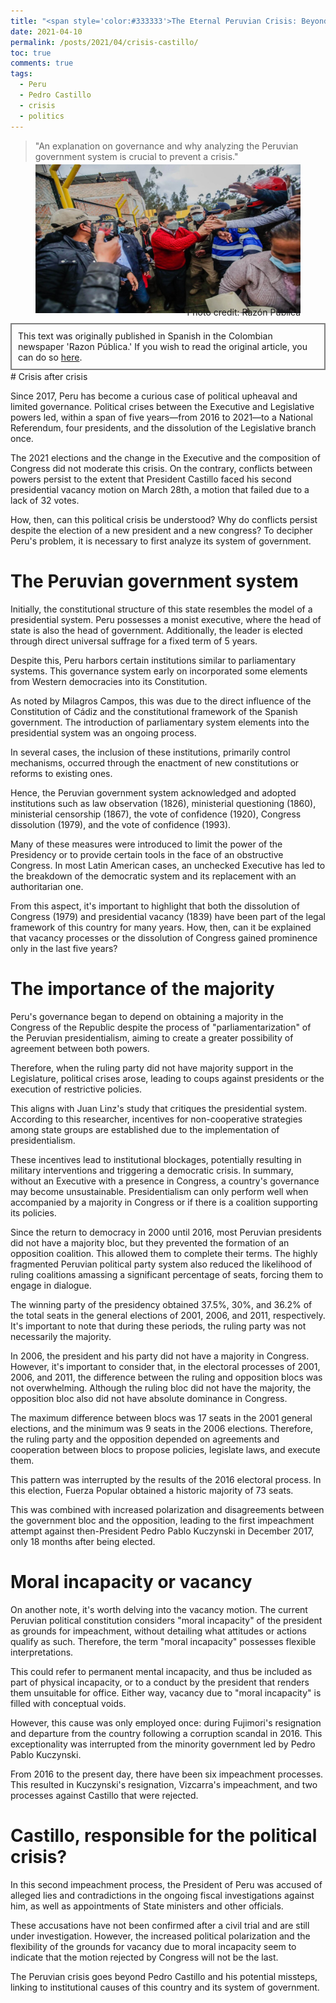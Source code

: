 ```yaml
---
title: "<span style='color:#333333'>The Eternal Peruvian Crisis: Beyond Pedro Castillo</span>"
date: 2021-04-10
permalink: /posts/2021/04/crisis-castillo/
toc: true
comments: true
tags:
  - Peru
  - Pedro Castillo
  - crisis
  - politics
---
```

> "An explanation on governance and why analyzing the Peruvian government system is crucial to prevent a crisis."

<div style="text-align: center;">
  <figure style="display: inline-block; text-align: center; margin-top: -10px;">
    <img src="/images/castillo-peru.jpg" style="display: block;">
    <figcaption style="margin-top: -10px; text-align: right;">Photo credit: Razón Pública</figcaption>
  </figure>
</div>
<div style="border: 2px solid grey; padding: 10px; margin-top: -5px; margin-bottom: -15px;">
This text was originally published in Spanish in the Colombian newspaper 'Razon Pública.' If you wish to read the original article, you can do so <a href="https://razonpublica.com/la-eterna-crisis-peruana-mas-alla-pedro-castillo/">here</a>.
</div>
<br>
# Crisis after crisis

Since 2017, Peru has become a curious case of political upheaval and limited governance. Political crises between the Executive and Legislative powers led, within a span of five years—from 2016 to 2021—to a National Referendum, four presidents, and the dissolution of the Legislative branch once.

The 2021 elections and the change in the Executive and the composition of Congress did not moderate this crisis. On the contrary, conflicts between powers persist to the extent that President Castillo faced his second presidential vacancy motion on March 28th, a motion that failed due to a lack of 32 votes.

How, then, can this political crisis be understood? Why do conflicts persist despite the election of a new president and a new congress? To decipher Peru's problem, it is necessary to first analyze its system of government.

# The Peruvian government system

Initially, the constitutional structure of this state resembles the model of a presidential system. Peru possesses a monist executive, where the head of state is also the head of government. Additionally, the leader is elected through direct universal suffrage for a fixed term of 5 years.

Despite this, Peru harbors certain institutions similar to parliamentary systems. This governance system early on incorporated some elements from Western democracies into its Constitution.

As noted by Milagros Campos, this was due to the direct influence of the Constitution of Cádiz and the constitutional framework of the Spanish government. The introduction of parliamentary system elements into the presidential system was an ongoing process.

In several cases, the inclusion of these institutions, primarily control mechanisms, occurred through the enactment of new constitutions or reforms to existing ones.

Hence, the Peruvian government system acknowledged and adopted institutions such as law observation (1826), ministerial questioning (1860), ministerial censorship (1867), the vote of confidence (1920), Congress dissolution (1979), and the vote of confidence (1993).

Many of these measures were introduced to limit the power of the Presidency or to provide certain tools in the face of an obstructive Congress. In most Latin American cases, an unchecked Executive has led to the breakdown of the democratic system and its replacement with an authoritarian one.

From this aspect, it's important to highlight that both the dissolution of Congress (1979) and presidential vacancy (1839) have been part of the legal framework of this country for many years. How, then, can it be explained that vacancy processes or the dissolution of Congress gained prominence only in the last five years?

# The importance of the majority

Peru's governance began to depend on obtaining a majority in the Congress of the Republic despite the process of "parliamentarization" of the Peruvian presidentialism, aiming to create a greater possibility of agreement between both powers.

Therefore, when the ruling party did not have majority support in the Legislature, political crises arose, leading to coups against presidents or the execution of restrictive policies.

This aligns with Juan Linz's study that critiques the presidential system. According to this researcher, incentives for non-cooperative strategies among state groups are established due to the implementation of presidentialism.

These incentives lead to institutional blockages, potentially resulting in military interventions and triggering a democratic crisis. In summary, without an Executive with a presence in Congress, a country's governance may become unsustainable. Presidentialism can only perform well when accompanied by a majority in Congress or if there is a coalition supporting its policies.

Since the return to democracy in 2000 until 2016, most Peruvian presidents did not have a majority bloc, but they prevented the formation of an opposition coalition. This allowed them to complete their terms.
The highly fragmented Peruvian political party system also reduced the likelihood of ruling coalitions amassing a significant percentage of seats, forcing them to engage in dialogue.

The winning party of the presidency obtained 37.5%, 30%, and 36.2% of the total seats in the general elections of 2001, 2006, and 2011, respectively. It's important to note that during these periods, the ruling party was not necessarily the majority.

In 2006, the president and his party did not have a majority in Congress. However, it's important to consider that, in the electoral processes of 2001, 2006, and 2011, the difference between the ruling and opposition blocs was not overwhelming. Although the ruling bloc did not have the majority, the opposition bloc also did not have absolute dominance in Congress.

The maximum difference between blocs was 17 seats in the 2001 general elections, and the minimum was 9 seats in the 2006 elections. Therefore, the ruling party and the opposition depended on agreements and cooperation between blocs to propose policies, legislate laws, and execute them.

This pattern was interrupted by the results of the 2016 electoral process. In this election, Fuerza Popular obtained a historic majority of 73 seats.

This was combined with increased polarization and disagreements between the government bloc and the opposition, leading to the first impeachment attempt against then-President Pedro Pablo Kuczynski in December 2017, only 18 months after being elected.

# Moral incapacity or vacancy

On another note, it's worth delving into the vacancy motion. The current Peruvian political constitution considers "moral incapacity" of the president as grounds for impeachment, without detailing what attitudes or actions qualify as such. Therefore, the term "moral incapacity" possesses flexible interpretations.

This could refer to permanent mental incapacity, and thus be included as part of physical incapacity, or to a conduct by the president that renders them unsuitable for office. Either way, vacancy due to "moral incapacity" is filled with conceptual voids.

However, this cause was only employed once: during Fujimori's resignation and departure from the country following a corruption scandal in 2016. This exceptionality was interrupted from the minority government led by Pedro Pablo Kuczynski.

From 2016 to the present day, there have been six impeachment processes. This resulted in Kuczynski's resignation, Vizcarra's impeachment, and two processes against Castillo that were rejected.

# Castillo, responsible for the political crisis?

In this second impeachment process, the President of Peru was accused of alleged lies and contradictions in the ongoing fiscal investigations against him, as well as appointments of State ministers and other officials.

These accusations have not been confirmed after a civil trial and are still under investigation. However, the increased political polarization and the flexibility of the grounds for vacancy due to moral incapacity seem to indicate that the motion rejected by Congress will not be the last.

The Peruvian crisis goes beyond Pedro Castillo and his potential missteps, linking to institutional causes of this country and its system of government.